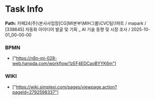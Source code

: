 # Task Info

**Path:** 카페24(주)\본사사업장\[CG]MI본부\MIH그룹\CVC팀\1파트 / mapark / [338645] 자동화 아이디어 발굴 및 기획 _ AI 기술 동향 및 시장 조사 / 2025-10-01_00-00-00

### BPMN
- ["https://n8n-mi-028-web.hanpda.com/workflow/1zEF4EDCaoBYYK6m"]

### WIKI
- ["https://wiki.simplexi.com/pages/viewpage.action?pageId=2792598337"]


